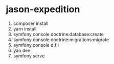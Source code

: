 # jason-expedition

1. composer install
2. yarn install
3. symfony console doctrine:database:create
4. symfony console doctrine:migrations:migrate
5. symfony console d:f:l
6. yan dev
7. symfony serve
